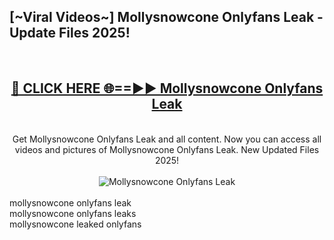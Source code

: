 <h2>[~Viral Videos~] Mollysnowcone Onlyfans Leak - Update Files 2025!</h2>
<br>
<div align="center">
<h2><a href="https://betterlinks.top/A2PfLJ" rel="nofollow">🔴 CLICK HERE 🌐==►► Mollysnowcone Onlyfans Leak</a></h2>
<br>
Get Mollysnowcone Onlyfans Leak and all content. Now you can access all videos and pictures of Mollysnowcone Onlyfans Leak. New Updated Files 2025!
<br>
<br>
<a href="https://betterlinks.top/A2PfLJ" rel="nofollow" data-target="animated-image.originalLink"><img src="https://i.ibb.co.com/WyWwxjT/player-gif2.gif" alt="Mollysnowcone Onlyfans Leak" style="max-width: 100%; display: inline-block;" data-target="animated-image.originalImage"></a>
</div>
<br>
mollysnowcone onlyfans leak<br>
mollysnowcone onlyfans leaks<br>
mollysnowcone leaked onlyfans